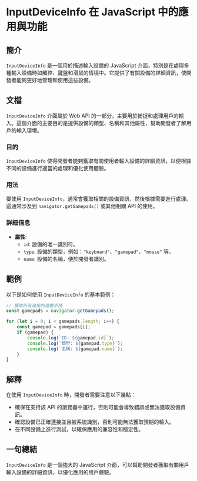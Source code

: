<!--
Meta Description: # InputDeviceInfo 在 JavaScript 中的應用與功能 ## 簡介 `InputDeviceInfo` 是一個用於描述輸入設備的 JavaScript 介面，特別是在處理多種輸入設備時如觸控、鍵盤和滑鼠的情境中。它提供了有關設備的詳細資訊，使開發者能夠更好地管理和使用這些設備。...
Meta Keywords: inputdeviceinfo, gamepad, javascript, api, gamepads
-->

# InputDeviceInfo 在 JavaScript 中的應用與功能

## 簡介
`InputDeviceInfo` 是一個用於描述輸入設備的 JavaScript 介面，特別是在處理多種輸入設備時如觸控、鍵盤和滑鼠的情境中。它提供了有關設備的詳細資訊，使開發者能夠更好地管理和使用這些設備。

## 文檔
`InputDeviceInfo` 介面屬於 Web API 的一部分，主要用於捕捉和處理用戶的輸入。這個介面的主要目的是提供設備的類型、名稱和其他屬性，幫助開發者了解用戶的輸入環境。

### 目的
`InputDeviceInfo` 使得開發者能夠獲取有關使用者輸入設備的詳細資訊，以便根據不同的設備進行適當的處理和優化使用體驗。

### 用法
要使用 `InputDeviceInfo`，通常會獲取相關的設備資訊，然後根據需要進行處理。這通常涉及到 `navigator.getGamepads()` 或其他相關 API 的使用。

### 詳細信息
- **屬性**:
  - `id`: 設備的唯一識別符。
  - `type`: 設備的類型，例如：`"keyboard"`、`"gamepad"`、`"mouse"` 等。
  - `name`: 設備的名稱，便於開發者識別。

## 範例
以下是如何使用 `InputDeviceInfo` 的基本範例：

```javascript
// 獲取所有連接的遊戲手柄
const gamepads = navigator.getGamepads();

for (let i = 0; i < gamepads.length; i++) {
    const gamepad = gamepads[i];
    if (gamepad) {
        console.log(`ID: ${gamepad.id}`);
        console.log(`類型: ${gamepad.type}`);
        console.log(`名稱: ${gamepad.name}`);
    }
}
```

## 解釋
在使用 `InputDeviceInfo` 時，開發者需要注意以下幾點：
- 確保在支持該 API 的瀏覽器中運行，否則可能會導致錯誤或無法獲取設備資訊。
- 確認設備已正確連接並且被系統識別，否則可能無法獲取預期的輸入。
- 在不同設備上進行測試，以確保應用的兼容性和穩定性。

## 一句總結
`InputDeviceInfo` 是一個強大的 JavaScript 介面，可以幫助開發者獲取有關用戶輸入設備的詳細資訊，以優化應用的用戶體驗。